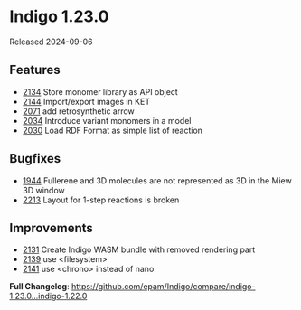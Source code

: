 # Indigo 1.23.0
Released 2024-09-06

## Features
* [2134](https://github.com/epam/Indigo/issues/2134) Store monomer library as API object 
* [2144](https://github.com/epam/Indigo/issues/2144) Import/export images in KET 
* [2071](https://github.com/epam/Indigo/issues/2071) add retrosynthetic arrow 
* [2034](https://github.com/epam/Indigo/issues/2034) Introduce variant monomers in a model 
* [2030](https://github.com/epam/Indigo/issues/2030) Load RDF Format as simple list of reaction 

## Bugfixes
* [1944](https://github.com/epam/Indigo/issues/1944) Fullerene and 3D molecules are not represented as 3D in the Miew 3D window 
* [2213](https://github.com/epam/Indigo/issues/2213) Layout for 1-step reactions is broken  

## Improvements
* [2131](https://github.com/epam/Indigo/issues/2131) Create Indigo WASM bundle with removed rendering part  
* [2139](https://github.com/epam/Indigo/issues/2139) use \<filesystem\> 
* [2141](https://github.com/epam/Indigo/issues/2141) use \<chrono\> instead of nano 

**Full Changelog**: https://github.com/epam/Indigo/compare/indigo-1.23.0...indigo-1.22.0
